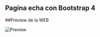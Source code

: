 ## Pagina echa con Bootstrap 4

##Preview de la WEB

![Preview](https://user-images.githubusercontent.com/48414299/58797839-64f8ca80-85d7-11e9-878d-e8c2c21dd5a3.png)
